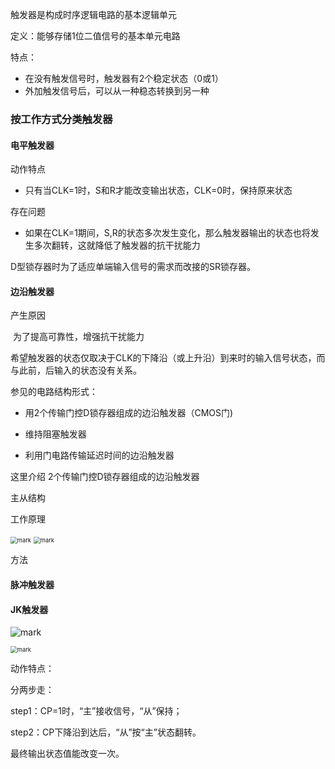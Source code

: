 触发器是构成时序逻辑电路的基本逻辑单元

定义：能够存储1位二值信号的基本单元电路

特点：

* 在没有触发信号时，触发器有2个稳定状态（0或1）
* 外加触发信号后，可以从一种稳态转换到另一种

### 按工作方式分类触发器

#### 电平触发器

动作特点

* 只有当CLK=1时，S和R才能改变输出状态，CLK=0时，保持原来状态



存在问题

* 如果在CLK=1期间，S,R的状态多次发生变化，那么触发器输出的状态也将发生多次翻转，这就降低了触发器的抗干扰能力



D型锁存器时为了适应单端输入信号的需求而改接的SR锁存器。

#### 边沿触发器



产生原因

​	为了提高可靠性，增强抗干扰能力

​	希望触发器的状态仅取决于CLK的下降沿（或上升沿）到来时的输入信号状态，而与此前，后输入的状态没有关系。



参见的电路结构形式：

* 用2个传输门控D锁存器组成的边沿触发器（CMOS门)

* 维持阻塞触发器

* 利用门电路传输延迟时间的边沿触发器

  

这里介绍 2个传输门控D锁存器组成的边沿触发器

主从结构

工作原理

<img src="http://mally.oss-cn-qingdao.aliyuncs.com/PicGo上传的图片/20200427/101237709.png" alt="mark" style="zoom: 67%;" />



<img src="http://mally.oss-cn-qingdao.aliyuncs.com/PicGo上传的图片/20200427/101307171.png" alt="mark" style="zoom:67%;" />


方法





#### 脉冲触发器

####  JK触发器

![mark](http://mally.oss-cn-qingdao.aliyuncs.com/PicGo上传的图片/20200427/144238247.png)



<img src="http://mally.oss-cn-qingdao.aliyuncs.com/PicGo上传的图片/20200427/151626336.png" alt="mark" style="zoom: 67%;" />



动作特点：

分两步走：

step1：CP=1时，“主”接收信号，“从”保持；

step2：CP下降沿到达后，“从”按“主”状态翻转。

最终输出状态值能改变一次。

